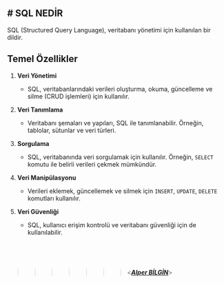 ## **# SQL NEDİR**

SQL (Structured Query Language), veritabanı yönetimi için kullanılan bir dildir.

## Temel Özellikler

1. **Veri Yönetimi**

   - SQL, veritabanlarındaki verileri oluşturma, okuma, güncelleme ve silme (CRUD işlemleri) için kullanılır.

2. **Veri Tanımlama**

   - Veritabanı şemaları ve yapıları, SQL ile tanımlanabilir. Örneğin, tablolar, sütunlar ve veri türleri.

3. **Sorgulama**

   - SQL, veritabanında veri sorgulamak için kullanılır. Örneğin, `SELECT` komutu ile belirli verileri çekmek mümkündür.

4. **Veri Manipülasyonu**

   - Verileri eklemek, güncellemek ve silmek için `INSERT`, `UPDATE`, `DELETE` komutları kullanılır.

5. **Veri Güvenliği**
   - SQL, kullanıcı erişim kontrolü ve veritabanı güvenliği için de kullanılabilir.

&nbsp;

&nbsp;

> > > > > > > <**_[Alper BİLGİN](https://www.markdownguide.org)_**>
